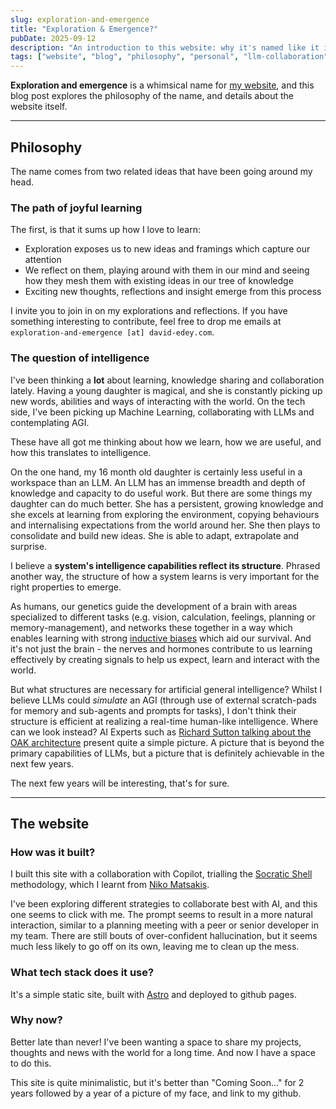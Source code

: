 ```yaml
---
slug: exploration-and-emergence
title: "Exploration & Emergence?"
pubDate: 2025-09-12
description: "An introduction to this website: why it's named like it is, and how it was built."
tags: ["website", "blog", "philosophy", "personal", "llm-collaboration", "ai"]
---
```


**Exploration and emergence** is a whimsical name for [my website](/about), and this blog post explores the philosophy of the name, and details about the website itself.

---

## Philosophy

The name comes from two related ideas that have been going around my head.

### The path of joyful learning

The first, is that it sums up how I love to learn:

* Exploration exposes us to new ideas and framings which capture our attention
* We reflect on them, playing around with them in our mind and seeing how they mesh them with existing ideas in our tree of knowledge
* Exciting new thoughts, reflections and insight emerge from this process

I invite you to join in on my explorations and reflections. If you have something interesting to contribute, feel free to drop me emails at `exploration-and-emergence [at] david-edey.com`.

### The question of intelligence

I've been thinking a **lot** about learning, knowledge sharing and collaboration lately. Having a young daughter is magical, and she is constantly picking up new words, abilities and ways of interacting with the world. On the tech side, I've been picking up Machine Learning, collaborating with LLMs and contemplating AGI.

These have all got me thinking about how we learn, how we are useful, and how this translates to intelligence.

On the one hand, my 16 month old daughter is certainly less useful in a workspace than an LLM. An LLM has an immense breadth and depth of knowledge and capacity to do useful work. But there are some things my daughter can do much better. She has a persistent, growing knowledge and she excels at learning from exploring the environment, copying behaviours and internalising expectations from the world around her. She then plays to consolidate and build new ideas. She is able to adapt, extrapolate and surprise.

I believe a **system's intelligence capabilities reflect its structure**. Phrased another way, the structure of how a system learns is very important for the right properties to emerge.

As humans, our genetics guide the development of a brain with areas specialized to different tasks (e.g. vision, calculation, feelings, planning or memory-management), and networks these together in a way which enables learning with strong [inductive biases](https://en.wikipedia.org/wiki/Inductive_bias) which aid our survival. And it's not just the brain - the nerves and hormones contribute to us learning effectively by creating signals to help us expect, learn and interact with the world.

But what structures are necessary for artificial general intelligence? Whilst I believe LLMs could *simulate* an AGI (through use of external scratch-pads for memory and sub-agents and prompts for tasks), I don't think their structure is efficient at realizing a real-time human-like intelligence. Where can we look instead? AI Experts such as [Richard Sutton talking about the OAK architecture](https://www.youtube.com/watch?v=gEbbGyNkR2U) present quite a simple picture. A picture that is beyond the primary capabilities of LLMs, but a picture that is definitely achievable in the next few years.

The next few years will be interesting, that's for sure.

----

## The website

### How was it built?

I built this site with a collaboration with Copilot, trialling the [Socratic Shell](https://socratic-shell.github.io/socratic-shell/introduction.html) methodology, which I learnt from [Niko Matsakis](https://smallcultfollowing.com/babysteps/blog/2025/07/24/collaborative-ai-prompting/).

I've been exploring different strategies to collaborate best with AI, and this one seems to click with me. The prompt seems to result in a more natural interaction, similar to a planning meeting with a peer or senior developer in my team. There are still bouts of over-confident hallucination, but it seems much less likely to go off on its own, leaving me to clean up the mess.


### What tech stack does it use?

It's a simple static site, built with [Astro](https://astro.build/) and deployed to github pages.

### Why now?

Better late than never! I've been wanting a space to share my projects, thoughts and news with the world for a long time. And now I have a space to do this.

This site is quite minimalistic, but it's better than "Coming Soon..." for 2 years followed by a year of a picture of my face, and link to my github.
